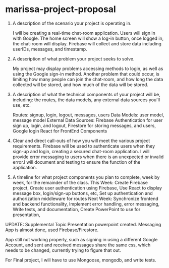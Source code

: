 # marissa-project-proposal
1. A description of the scenario your project is operating in.

   I will be creating a real-time chat-room application. Users will sign in with Google. The home screen will show a log-in button, once logged in, the chat-room will display. Firebase will collect and store data including userIDs, messages, and timestamp. 

2. A description of what problem your project seeks to solve.
   
   My project may display problems accessing methods to login, as well as using the Google sign-in method. Another problem that could occur, is limiting how many people can join the chat-room, and how long the data collected will be stored, and how much of the data will be stored.

5. A description of what the technical components of your project will be, including: the routes, the data models, any external data sources you'll use, etc.
   
   Routes: signup, login, logout, messages, users
   Data Models: user model, message model
   External Data Sources:
     Firebase Authentication for user sign up, login, and logout,
     Firestore for storing messages, and users,
     Google login
   React for FrontEnd Components

7. Clear and direct call-outs of how you will meet the various project requirements.
   Firebase will be used to authenticate users when they sign-up and login, creating a secured chat-room application. I will provide error messaging to users when there is an unexpected or invalid error.I will document and testing to ensure the function of the application.

9. A timeline for what project components you plan to complete, week by week, for the remainder of the class.
   This Week:
     Create Firebase project,
     Create user authentication using Firebase,
     Use React to display message box, login/sign-up buttons, etc,
     Set up authentication and authorization middleware for routes
   Next Week:
     Synchronize frontend and backend functionality,
     Implement error handling, error messaging,
     Write tests, and documentation,
     Create PowerPoint to use for presentation,
   
UPDATE:
Supplemental Topic Presentation powerpoint created. 
Messaging App is almost done, used Firebase/Firestore.

App still not working properly, such as signing in using a different Google Account, 
and sent and received messages share the same css, which needs to be changed, currently trying to figure that out.

For Final project, I will have to use Mongoose, mongodb, and write tests.


